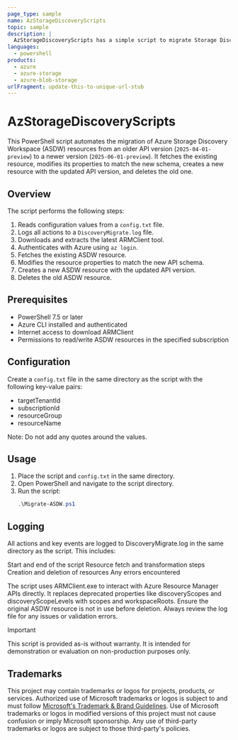 ```yaml
---
page_type: sample
name: AzStorageDiscoveryScripts
topic: sample
description: |
  AzStorageDiscoveryScripts has a simple script to migrate Storage Discovery resource created with API verison 2025-04-01-preview to Discovery resource of version 2025-06-01-preview.
languages:
  - powershell
products:
  - azure
  - azure-storage
  - azure-blob-storage
urlFragment: update-this-to-unique-url-stub
---
```


# AzStorageDiscoveryScripts

This PowerShell script automates the migration of Azure Storage Discovery Workspace (ASDW) resources from an older API version (`2025-04-01-preview`) to a newer version (`2025-06-01-preview`). It fetches the existing resource, modifies its properties to match the new schema, creates a new resource with the updated API version, and deletes the old one.

## Overview

The script performs the following steps:

1. Reads configuration values from a `config.txt` file.
2. Logs all actions to a `DiscoveryMigrate.log` file.
3. Downloads and extracts the latest ARMClient tool.
4. Authenticates with Azure using `az login`.
5. Fetches the existing ASDW resource.
6. Modifies the resource properties to match the new API schema.
7. Creates a new ASDW resource with the updated API version.
8. Deletes the old ASDW resource.

## Prerequisites

- PowerShell 7.5 or later
- Azure CLI installed and authenticated
- Internet access to download ARMClient
- Permissions to read/write ASDW resources in the specified subscription

## Configuration

Create a `config.txt` file in the same directory as the script with the following key-value pairs:
- targetTenantId 
- subscriptionId
- resourceGroup
- resourceName

Note: Do not add any quotes around the values.

## Usage

1. Place the script and `config.txt` in the same directory.
2. Open PowerShell and navigate to the script directory.
3. Run the script:
   ```powershell
   .\Migrate-ASDW.ps1
   ```

## Logging
All actions and key events are logged to DiscoveryMigrate.log in the same directory as the script. This includes:

Start and end of the script
Resource fetch and transformation steps
Creation and deletion of resources
Any errors encountered

The script uses ARMClient.exe to interact with Azure Resource Manager APIs directly.
It replaces deprecated properties like discoveryScopes and discoveryScopeLevels with scopes and workspaceRoots.
Ensure the original ASDW resource is not in use before deletion.
Always review the log file for any issues or validation errors.

> [!IMPORTANT]
> This script is provided as-is without warranty. It is intended for demonstration or evaluation on non-production purposes only.

## Trademarks

This project may contain trademarks or logos for projects, products, or services. Authorized use of Microsoft
trademarks or logos is subject to and must follow
[Microsoft's Trademark & Brand Guidelines](https://www.microsoft.com/en-us/legal/intellectualproperty/trademarks/usage/general).
Use of Microsoft trademarks or logos in modified versions of this project must not cause confusion or imply Microsoft sponsorship.
Any use of third-party trademarks or logos are subject to those third-party's policies.
